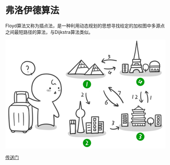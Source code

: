 # 弗洛伊德算法
Floyd算法又称为插点法，是一种利用动态规划的思想寻找给定的加权图中多源点之间最短路径的算法，与Dijkstra算法类似。

![](./photos/desc.png)

[传送门](https://www.cnblogs.com/wangyuliang/p/9216365.html)